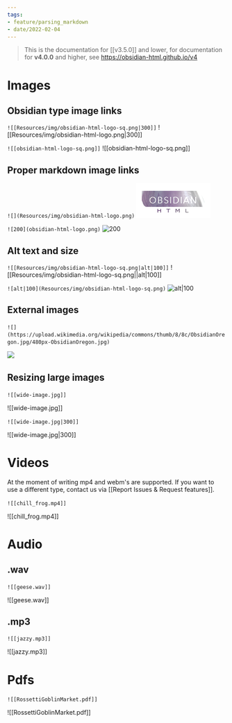 ```yaml
---
tags:
- feature/parsing_markdown
- date/2022-02-04
---
```

> This is the documentation for [[v3.5.0]] and lower, for documentation for **v4.0.0** and higher, see https://obsidian-html.github.io/v4


# Images
## Obsidian type image links 
`![[Resources/img/obsidian-html-logo-sq.png|300]]`
![[Resources/img/obsidian-html-logo.png|300]]

`![[obsidian-html-logo-sq.png]]`
![[obsidian-html-logo-sq.png]] 
## Proper markdown image links
`![](Resources/img/obsidian-html-logo.png)`
![](Resources/img/obsidian-html-logo.png)

`![200](obsidian-html-logo.png)`
![200](obsidian-html-logo.png)

## Alt text and size
`![[Resources/img/obsidian-html-logo-sq.png|alt|100]]`
![[Resources/img/obsidian-html-logo-sq.png||alt|100]]

`![alt|100](Resources/img/obsidian-html-logo-sq.png)`
![alt|100](../../Resources/img/obsidian-html-logo-sq.png)


## External images
`![](https://upload.wikimedia.org/wikipedia/commons/thumb/8/8c/ObsidianOregon.jpg/480px-ObsidianOregon.jpg)`

![](https://upload.wikimedia.org/wikipedia/commons/thumb/8/8c/ObsidianOregon.jpg/480px-ObsidianOregon.jpg)

## Resizing large images
`![[wide-image.jpg]]`

![[wide-image.jpg]]

`![[wide-image.jpg|300]]`

![[wide-image.jpg|300]]


# Videos
At the moment of writing mp4 and webm's are supported. If you want to use a different type, contact us via [[Report Issues & Request features]].

`![[chill_frog.mp4]]`

![[chill_frog.mp4]]

# Audio 
##  .wav
 `![[geese.wav]]`
 
 ![[geese.wav]]

## .mp3
 `![[jazzy.mp3]]`
 
 ![[jazzy.mp3]]

# Pdfs
`![[RossettiGoblinMarket.pdf]]`

![[RossettiGoblinMarket.pdf]]
